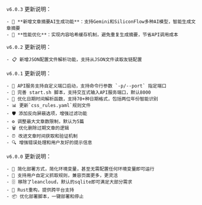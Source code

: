 `v6.0.3` 更新说明：
```
- 🤖 **新增文章摘要AI生成功能**：支持Gemini和SiliconFlow多种AI模型，智能生成文章摘要
- 🚀 **性能优化**：实现内容哈希缓存机制，避免重复生成摘要，节省API调用成本
```

`v6.0.2` 更新说明：
```
- 📋 新增JSON配置文件解析功能，支持从JSON文件读取友链配置
```

`v6.0.1` 更新说明：
```
- 🚀 API服务支持自定义端口启动，支持命令行参数 `-p/--port` 指定端口
- 📝 完善 start.sh 脚本，支持交互式输入API服务端口，默认8000
- 🔧 优化日期时间解析函数，支持70+种日期格式，包括两位年份智能识别
- 📊 更新`css_rules.yaml`规则文件
- 🛡️ 添加反向屏蔽选项，增强过滤功能
- ⚙️ 调整最大文章数限制，默认为5篇
- 🗑️ 优化删除过期文章的逻辑
- ⏰ 改进文章时间获取和验证机制
- 🔍 增强错误处理和用户友好的提示信息
```

`v6.0.0` 更新说明：

```
- 🎯 简化部署方式，简化环境变量，甚至无需配置任何环境变量即可运行
- 🔧 支持用户自定义抓取规则，兼容页面更多，更灵活
- 🗄️ 移除了leancloud，默认的sqlite即可满足大部分需求
- 🦀 Rust重构，提供跨平台支持
- 📦 优化部署脚本，一键部署和停止
```
